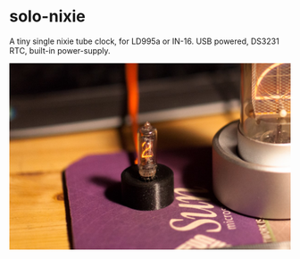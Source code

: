 # solo-nixie
A tiny single nixie tube clock, for LD995a or IN-16. USB powered, DS3231 RTC, built-in power-supply.

![solo-nixie](IMG_7951b.jpg)
